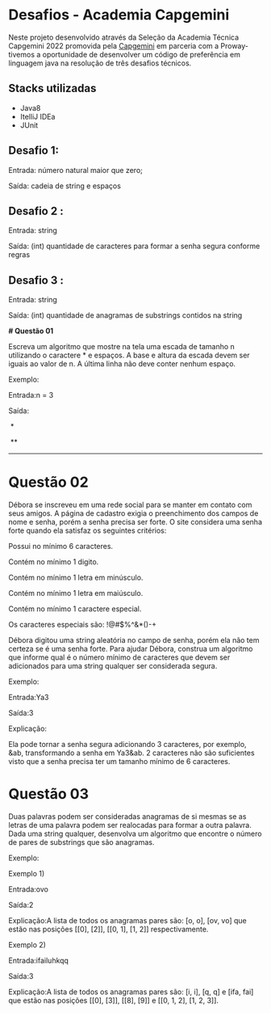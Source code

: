 # Desafios - Academia Capgemini 

Neste projeto desenvolvido através da Seleção da Academia Técnica Capgemini 2022 promovida pela [Capgemini](https://www.linkedin.com/company/capgemini/) em parceria com a Proway-  tivemos a oportunidade de desenvolver um código de preferência em linguagem java na resolução de três desafios técnicos.

## Stacks utilizadas

  * Java8
  * ItelliJ IDEa
  * JUnit



## Desafio 1: 

Entrada: número natural maior que zero;

Saída: cadeia de string e espaços

## Desafio 2 :

Entrada: string 

Saída: (int) quantidade de caracteres para formar a senha segura conforme regras

## Desafio 3 :

Entrada: string 

Saída: (int) quantidade de anagramas de substrings contidos na string

**# Questão 01**

Escreva um algoritmo que mostre na tela uma escada de tamanho n utilizando o caractere \* e espaços. A base e altura da escada devem ser iguais ao valor de n. A última linha não deve conter nenhum espaço.

Exemplo:

Entrada:n = 3

Saída:

​       *

​     **

   ***

 # Questão 02

Débora se inscreveu em uma rede social para se manter em contato com seus amigos. A página de cadastro exigia o preenchimento dos campos de nome e senha, porém a senha precisa ser forte. O site considera uma senha forte quando ela satisfaz os seguintes critérios:

Possui no mínimo 6 caracteres.

Contém no mínimo 1 digito.

Contém no mínimo 1 letra em minúsculo.

Contém no mínimo 1 letra em maiúsculo.

Contém no mínimo 1 caractere especial. 

Os caracteres especiais são: !@#$%^&*()-+

Débora digitou uma string aleatória no campo de senha, porém ela não tem certeza se é uma senha forte. Para ajudar Débora, construa um algoritmo que informe qual é o número mínimo de caracteres que devem ser adicionados para uma string qualquer ser considerada segura.

Exemplo:

Entrada:Ya3

Saída:3

Explicação:

Ela pode tornar a senha segura adicionando 3 caracteres, por exemplo, &ab, transformando a senha em Ya3&ab. 2 caracteres não são suficientes visto que a senha precisa ter um tamanho mínimo de 6 caracteres.

 # Questão 03

Duas palavras podem ser consideradas anagramas de si mesmas se as letras de uma palavra podem ser realocadas para formar a outra palavra. Dada uma string qualquer, desenvolva um algoritmo que encontre o número de pares de substrings que são anagramas.

Exemplo:

Exemplo 1)

Entrada:ovo

Saída:2

Explicação:A lista de todos os anagramas pares são: [o, o], [ov, vo] que estão nas posições [[0], [2]], [[0, 1], [1, 2]] respectivamente. 

Exemplo 2)

Entrada:ifailuhkqq

Saída:3

Explicação:A lista de todos os anagramas pares são: [i, i], [q, q] e [ifa, fai] que estão nas posições [[0], [3]], [[8],  [9]] e [[0, 1, 2], [1, 2, 3]].

## 